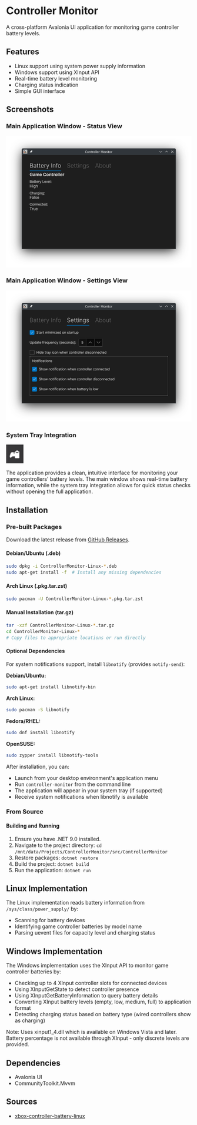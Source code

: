 # Controller Monitor

A cross-platform Avalonia UI application for monitoring game controller battery levels.

## Features

- Linux support using system power supply information
- Windows support using XInput API
- Real-time battery level monitoring
- Charging status indication
- Simple GUI interface

## Screenshots

### Main Application Window - Status View
![Main Window Status](docs/screenshots/main-window-status.png)

### Main Application Window - Settings View
![Main Window Settings](docs/screenshots/main-window-settings.png)

### System Tray Integration
![System Tray](docs/screenshots/system-tray.png)

The application provides a clean, intuitive interface for monitoring your game controllers' battery levels. The main window shows real-time battery information, while the system tray integration allows for quick status checks without opening the full application.

## Installation

### Pre-built Packages

Download the latest release from [GitHub Releases](https://github.com/SilentLeader/controller-battery-monitor/releases).

#### Debian/Ubuntu (.deb)
```bash
sudo dpkg -i ControllerMonitor-Linux-*.deb
sudo apt-get install -f  # Install any missing dependencies
```

#### Arch Linux (.pkg.tar.zst)
```bash
sudo pacman -U ControllerMonitor-Linux-*.pkg.tar.zst
```

#### Manual Installation (tar.gz)
```bash
tar -xzf ControllerMonitor-Linux-*.tar.gz
cd ControllerMonitor-Linux-*
# Copy files to appropriate locations or run directly
```

#### Optional Dependencies

For system notifications support, install `libnotify` (provides `notify-send`):

**Debian/Ubuntu:**

```bash
sudo apt-get install libnotify-bin
```

**Arch Linux:**

```bash
sudo pacman -S libnotify
```

**Fedora/RHEL:**

```bash
sudo dnf install libnotify
```

**OpenSUSE:**

```bash
sudo zypper install libnotify-tools
```

After installation, you can:

- Launch from your desktop environment's application menu
- Run `controller-monitor` from the command line
- The application will appear in your system tray (if supported)
- Receive system notifications when libnotify is available

### From Source

#### Building and Running

1. Ensure you have .NET 9.0 installed.
2. Navigate to the project directory: `cd /mnt/data/Projects/ControllerMonitor/src/ControllerMonitor`
3. Restore packages: `dotnet restore`
4. Build the project: `dotnet build`
5. Run the application: `dotnet run`

## Linux Implementation

The Linux implementation reads battery information from `/sys/class/power_supply/` by:

- Scanning for battery devices
- Identifying game controller batteries by model name
- Parsing uevent files for capacity level and charging status

## Windows Implementation

The Windows implementation uses the XInput API to monitor game controller batteries by:

- Checking up to 4 XInput controller slots for connected devices
- Using XInputGetState to detect controller presence
- Using XInputGetBatteryInformation to query battery details
- Converting XInput battery levels (empty, low, medium, full) to application format
- Detecting charging status based on battery type (wired controllers show as charging)

Note: Uses xinput1_4.dll which is available on Windows Vista and later. Battery percentage is not available through XInput - only discrete levels are provided.

## Dependencies

- Avalonia UI
- CommunityToolkit.Mvvm

## Sources

- [xbox-controller-battery-linux](https://github.com/nvhai245/xbox-controller-battery-linux)
